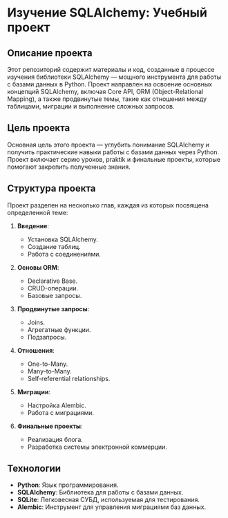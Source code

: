 # Изучение SQLAlchemy: Учебный проект

## Описание проекта

Этот репозиторий содержит материалы и код, созданные в процессе изучения библиотеки SQLAlchemy — мощного инструмента для работы с базами данных в Python. Проект направлен на освоение основных концепций SQLAlchemy, включая Core API, ORM (Object-Relational Mapping), а также продвинутые темы, такие как отношения между таблицами, миграции и выполнение сложных запросов.

## Цель проекта

Основная цель этого проекта — углубить понимание SQLAlchemy и получить практические навыки работы с базами данных через Python. Проект включает серию уроков, praktik и финальные проекты, которые помогают закрепить полученные знания.

## Структура проекта

Проект разделен на несколько глав, каждая из которых посвящена определенной теме:

1. **Введение**:
   - Установка SQLAlchemy.
   - Создание таблиц.
   - Работа с соединениями.

2. **Основы ORM**:
   - Declarative Base.
   - CRUD-операции.
   - Базовые запросы.

3. **Продвинутые запросы**:
   - Joins.
   - Агрегатные функции.
   - Подзапросы.

4. **Отношения**:
   - One-to-Many.
   - Many-to-Many.
   - Self-referential relationships.

5. **Миграции**:
   - Настройка Alembic.
   - Работа с миграциями.

6. **Финальные проекты**:
   - Реализация блога.
   - Разработка системы электронной коммерции.

## Технологии

- **Python**: Язык программирования.
- **SQLAlchemy**: Библиотека для работы с базами данных.
- **SQLite**: Легковесная СУБД, используемая для тестирования.
- **Alembic**: Инструмент для управления миграциями баз данных.
